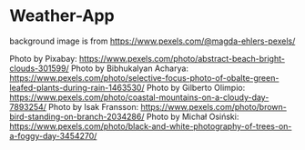 # Weather-App

background image is from https://www.pexels.com/@magda-ehlers-pexels/

Photo by Pixabay: https://www.pexels.com/photo/abstract-beach-bright-clouds-301599/
Photo by Bibhukalyan Acharya: https://www.pexels.com/photo/selective-focus-photo-of-obalte-green-leafed-plants-during-rain-1463530/
Photo by Gilberto Olimpio: https://www.pexels.com/photo/coastal-mountains-on-a-cloudy-day-7893254/
Photo by Isak Fransson: https://www.pexels.com/photo/brown-bird-standing-on-branch-2034286/
Photo by Michał Osiński: https://www.pexels.com/photo/black-and-white-photography-of-trees-on-a-foggy-day-3454270/
